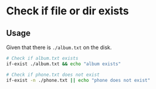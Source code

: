 # Check if file or dir exists

## Usage

Given that there is `./album.txt` on the disk.

```bash
# Check if album.txt exists
if-exist ./album.txt && echo "album exists"

# Check if phone.txt does not exist
if-exist -n ./phone.txt || echo "phone does not exist"
```
